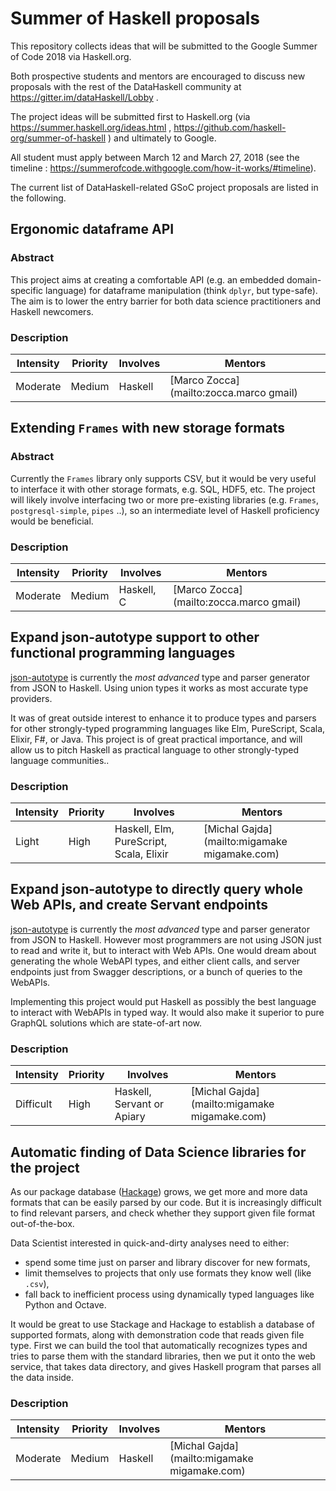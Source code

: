 # Summer of Haskell proposals

This repository collects ideas that will be submitted to the Google Summer of Code 2018 via Haskell.org.

Both prospective students and mentors are encouraged to discuss new proposals with the rest of the DataHaskell community at https://gitter.im/dataHaskell/Lobby .

The project ideas will be submitted first to Haskell.org (via https://summer.haskell.org/ideas.html , https://github.com/haskell-org/summer-of-haskell ) and ultimately to Google. 

All student must apply between March 12 and March 27, 2018 (see the timeline : https://summerofcode.withgoogle.com/how-it-works/#timeline).

The current list of DataHaskell-related GSoC project proposals are listed in the following.




## Ergonomic dataframe API

### Abstract

This project aims at creating a comfortable API (e.g. an embedded domain-specific language) for dataframe manipulation (think `dplyr`, but type-safe). The aim is to lower the entry barrier for both data science practitioners and Haskell newcomers. 

### Description

| **Intensity** | **Priority** | **Involves**  | **Mentors** |
| ------------- | -----------| ------------- | ----------- |
| Moderate      | Medium     | Haskell       | [Marco Zocca](mailto:zocca.marco gmail) |

## Extending `Frames` with new storage formats

### Abstract

Currently the `Frames` library only supports CSV, but it would be very useful to interface it with other storage formats, e.g. SQL, HDF5, etc.
The project will likely involve interfacing two or more pre-existing libraries (e.g. `Frames`, `postgresql-simple`, `pipes` ..), so an intermediate level of Haskell proficiency would be beneficial.

### Description

| **Intensity** | **Priority**  | **Involves**  | **Mentors** |
| ------------- | -----------| ------------- | ----------- |
| Moderate      | Medium     | Haskell, C    | [Marco Zocca](mailto:zocca.marco gmail) |

## Expand json-autotype support to other functional programming languages

[json-autotype](http://github.com/mgajda/json-autotype) is currently the *most advanced* type and parser generator from JSON to Haskell. Using union types it works as most accurate type providers.

It was of great outside interest to enhance it to produce types and parsers for other strongly-typed programming languages like Elm, PureScript, Scala, Elixir, F#, or Java.
This project is of great practical importance, and will allow us to pitch Haskell as practical language to other strongly-typed language communities..

### Description

| **Intensity** | **Priority** | **Involves**  | **Mentors** |
| ------------- | -----------| ------------- | ----------- |
| Light         | High       | Haskell, Elm, PureScript, Scala, Elixir | [Michal Gajda](mailto:migamake migamake.com) |

## Expand json-autotype to directly query whole Web APIs, and create Servant endpoints

[json-autotype](http://github.com/mgajda/json-autotype) is currently the *most advanced* type and parser generator from JSON to Haskell.
However most programmers are not using JSON just to read and write it, but to interact with Web APIs. One would dream about generating the whole WebAPI types, and either client calls, and server endpoints just from Swagger descriptions, or a bunch of queries to the WebAPIs.

Implementing this project would put Haskell as possibly the best language to interact with WebAPIs in typed way. It would also make it superior to pure GraphQL solutions which are state-of-art now.

### Description

| **Intensity** | **Priority** | **Involves**  | **Mentors** |
| ------------- | -----------| ------------- | ----------- |
| Difficult     | High       | Haskell, Servant or Apiary | [Michal Gajda](mailto:migamake migamake.com) |

## Automatic finding of Data Science libraries for the project

As our package database ([Hackage](https://hackage.haskell.org)) grows, we get more and more data formats that can be easily parsed by our code. But it is increasingly difficult to find relevant parsers, and check whether they support given file format out-of-the-box.

Data Scientist interested in quick-and-dirty analyses need to either:
* spend some time just on parser and library discover for new formats,
* limit themselves to projects that only use formats they know well (like `.csv`),
* fall back to inefficient process using dynamically typed languages like Python and Octave.

It would be great to use Stackage and Hackage to establish a database of supported formats,
along with demonstration code that reads given file type.
First we can build the tool that automatically recognizes types and tries to parse them with the standard libraries, then we put it onto the web service, that takes data directory, and gives Haskell program that parses all the data inside.

### Description

| **Intensity** | **Priority** | **Involves**  | **Mentors** |
| ------------- | -----------| ------------- | ----------- |
| Moderate      | Medium       | Haskell | [Michal Gajda](mailto:migamake migamake.com) |

